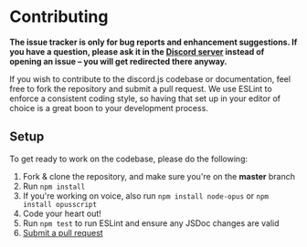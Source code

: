 # Contributing

**The issue tracker is only for bug reports and enhancement suggestions. If you have a question, please ask it in the [Discord server](https://discord.gg/bRCvFy9) instead of opening an issue – you will get redirected there anyway.**

If you wish to contribute to the discord.js codebase or documentation, feel free to fork the repository and submit a
pull request. We use ESLint to enforce a consistent coding style, so having that set up in your editor of choice
is a great boon to your development process.

## Setup
To get ready to work on the codebase, please do the following:

1. Fork & clone the repository, and make sure you're on the **master** branch
2. Run `npm install`
3. If you're working on voice, also run `npm install node-opus` or `npm install opusscript`
4. Code your heart out!
5. Run `npm test` to run ESLint and ensure any JSDoc changes are valid
6. [Submit a pull request](https://github.com/discordjs/discord.js/compare)
